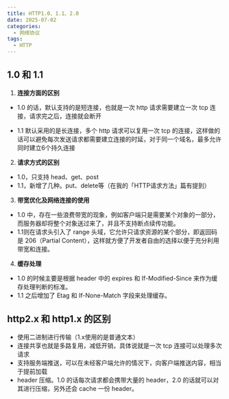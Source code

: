 ```yaml
---
title: HTTP1.0、1.1、2.0
date: 2025-07-02
categories:
  - 网络协议
tags:
  - HTTP
---
```


## 1.0 和 1.1

1. **连接方面的区别**
+ 1.0 的话，默认支持的是短连接，也就是一次 http 请求需要建立一次 tcp 连接，请求完之后，连接就会断开

+ 1.1 默认采用的是长连接，多个 http 请求可以复用一次 tcp 的连接，这样做的话可以避免每次发送请求都需要建立连接的时延，对于同一个域名，最多允许同时建立6个持久连接


2. **请求方式的区别**
+ 1.0，只支持 head、get、post
+ 1.1，新增了几种。put、delete等（在我的「HTTP请求方法」篇有提到）

3. **带宽优化及网络连接的使用**

+ 1.0 中，存在一些浪费带宽的现象，例如客户端只是需要某个对象的一部分，而服务器却将整个对象送过来了，并且不支持断点续传功能。
+ 1.1则在请求头引入了 range 头域，它允许只请求资源的某个部分，即返回码是 206（Partial Content），这样就方便了开发者自由的选择以便于充分利用带宽和连接。

4. **缓存处理**
+ 1.0 的时候主要是根据 header 中的 expires 和 If-Modified-Since 来作为缓存处理判断的标准。
+ 1.1 之后增加了 Etag 和 If-None-Match 字段来处理缓存。

## http2.x 和 http1.x 的区别

+ 使用二进制进行传输（1.x使用的是普通文本）
+ 连接共享也就是多路复用，减低开销，具体说就是一次 tcp 连接可以处理多次请求
+ 支持服务端推送，可以在未经客户端允许的情况下，向客户端推送内容，相当于提前加载
+ header 压缩。1.0 的话每次请求都会携带大量的 header，2.0 的话就可以对其进行压缩，另外还会 cache 一份 header。
